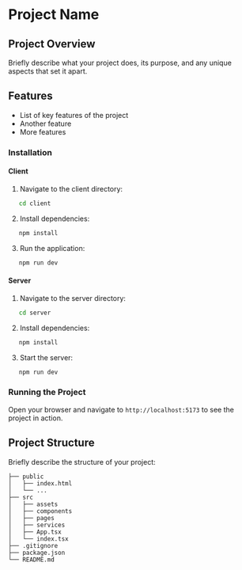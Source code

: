 # Project Name

## Project Overview

Briefly describe what your project does, its purpose, and any unique aspects that set it apart.

## Features

- List of key features of the project
- Another feature
- More features

### Installation

#### Client

1. Navigate to the client directory:

```bash
   cd client
```

2. Install dependencies:

```bash
   npm install
```

3. Run the application:

```bash
   npm run dev
```

#### Server

1. Navigate to the server directory:

```bash
   cd server
```

2. Install dependencies:

```bash
   npm install
```

3. Start the server:

```bash
   npm run dev
```

### Running the Project

Open your browser and navigate to `http://localhost:5173` to see the project in action.

## Project Structure

Briefly describe the structure of your project:

```plaintext
├── public
│   ├── index.html
│   └── ...
├── src
│   ├── assets
│   ├── components
│   ├── pages
│   ├── services
│   ├── App.tsx
│   └── index.tsx
├── .gitignore
├── package.json
└── README.md
```
